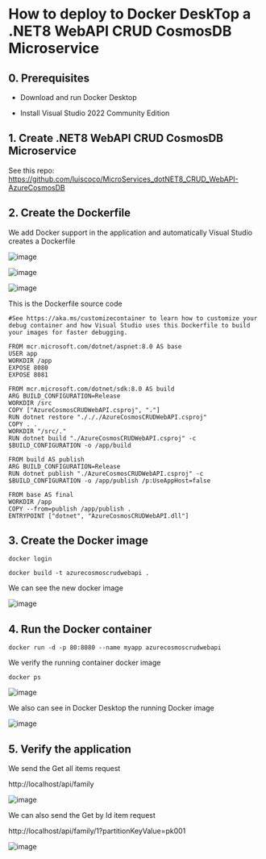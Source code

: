 # How to deploy  to Docker DeskTop a .NET8 WebAPI CRUD CosmosDB Microservice

## 0. Prerequisites

- Download and run Docker Desktop

- Install Visual Studio 2022 Community Edition

## 1. Create .NET8 WebAPI CRUD CosmosDB Microservice

See this repo: https://github.com/luiscoco/MicroServices_dotNET8_CRUD_WebAPI-AzureCosmosDB

## 2. Create the Dockerfile

We add Docker support in the application and automatically Visual Studio creates a Dockerfile

![image](https://github.com/luiscoco/MicroServices_dotNET8_CRUD_WebAPI-deployed_to_Docker_DeskTop/assets/32194879/3e557814-6763-4d42-9265-60a6e772f700)

![image](https://github.com/luiscoco/MicroServices_dotNET8_CRUD_WebAPI-deployed_to_Docker_DeskTop/assets/32194879/af268365-edd9-4d6c-8267-53fd7caba91b)

![image](https://github.com/luiscoco/MicroServices_dotNET8_CRUD_WebAPI-deployed_to_Docker_DeskTop/assets/32194879/0c6d767d-e0f6-4cd5-a3c2-f0830f171ca2)

This is the Dockerfile source code

```
#See https://aka.ms/customizecontainer to learn how to customize your debug container and how Visual Studio uses this Dockerfile to build your images for faster debugging.

FROM mcr.microsoft.com/dotnet/aspnet:8.0 AS base
USER app
WORKDIR /app
EXPOSE 8080
EXPOSE 8081

FROM mcr.microsoft.com/dotnet/sdk:8.0 AS build
ARG BUILD_CONFIGURATION=Release
WORKDIR /src
COPY ["AzureCosmosCRUDWebAPI.csproj", "."]
RUN dotnet restore "./././AzureCosmosCRUDWebAPI.csproj"
COPY . .
WORKDIR "/src/."
RUN dotnet build "./AzureCosmosCRUDWebAPI.csproj" -c $BUILD_CONFIGURATION -o /app/build

FROM build AS publish
ARG BUILD_CONFIGURATION=Release
RUN dotnet publish "./AzureCosmosCRUDWebAPI.csproj" -c $BUILD_CONFIGURATION -o /app/publish /p:UseAppHost=false

FROM base AS final
WORKDIR /app
COPY --from=publish /app/publish .
ENTRYPOINT ["dotnet", "AzureCosmosCRUDWebAPI.dll"]
```

## 3. Create the Docker image

```
docker login
```

```
docker build -t azurecosmoscrudwebapi .
```

We can see the new docker image

![image](https://github.com/luiscoco/MicroServices_dotNET8_CRUD_WebAPI-deployed_to_Docker_DeskTop/assets/32194879/898a8a67-47fc-4e49-9603-c67777d58c65)

## 4. Run the Docker container

```
docker run -d -p 80:8080 --name myapp azurecosmoscrudwebapi
```

We verify the running container docker image

```
docker ps
```

![image](https://github.com/luiscoco/MicroServices_dotNET8_CRUD_WebAPI-deployed_to_Docker_DeskTop/assets/32194879/544b712f-13d1-4d3c-bc50-ae19085bda8d)

We also can see in Docker Desktop the running Docker image

![image](https://github.com/luiscoco/MicroServices_dotNET8_CRUD_WebAPI-deployed_to_Docker_DeskTop/assets/32194879/4977f5a4-47db-4f2f-b959-d33342485952)

## 5. Verify the application

We send the Get all items request

http://localhost/api/family

![image](https://github.com/luiscoco/MicroServices_dotNET8_CRUD_WebAPI-deployed_to_Docker_DeskTop/assets/32194879/5f46c76c-d7bd-4b6a-b2dd-8ea66e5d12bc)

We can also send the Get by Id item request

http://localhost/api/family/1?partitionKeyValue=pk001

![image](https://github.com/luiscoco/MicroServices_dotNET8_CRUD_WebAPI-deployed_to_Docker_DeskTop/assets/32194879/fcd9cc0f-14fd-40b4-bd88-f76746841cf4)
